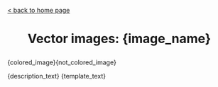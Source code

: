[&lt; back to home page](../../../../ "Home page")

<h1><p align="center">Vector images: {image_name}</p></h1>

{colored_image}{not_colored_image}

{description_text}
{template_text}